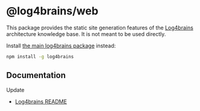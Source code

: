 # @log4brains/web

This package provides the static site generation features of the [Log4brains](https://github.com/thomvaill/log4brains) architecture knowledge base.
It is not meant to be used directly.

Install [the main log4brains package](https://www.npmjs.com/package/log4brains) instead:

```bash
npm install -g log4brains
```

## Documentation

Update

- [Log4brains README](https://github.com/thomvaill/log4brains/blob/master/README.md)

